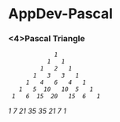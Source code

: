 # AppDev-Pascal

<h3><4>Pascal Triangle<i></h4>

                 1
               1   1
             1   2   1
           1   3   3   1
         1   4   6   4   1
       1   5  10   10  5   1
     1   6  15  20   15  6   1
   1   7  21  35   35  21  7   1




